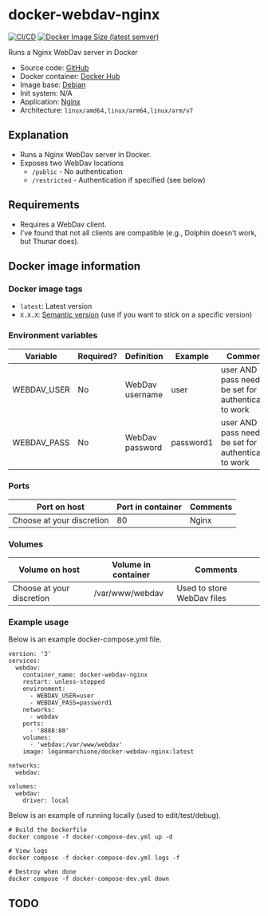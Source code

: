 # docker-webdav-nginx

[![CI/CD](https://github.com/loganmarchione/docker-webdav-nginx/actions/workflows/main.yml/badge.svg)](https://github.com/loganmarchione/docker-webdav-nginx/actions/workflows/main.yml)
[![Docker Image Size (latest semver)](https://img.shields.io/docker/image-size/loganmarchione/docker-webdav-nginx)](https://hub.docker.com/r/loganmarchione/docker-webdav-nginx)

Runs a Nginx WebDav server in Docker
  - Source code: [GitHub](https://github.com/loganmarchione/docker-webdav-nginx)
  - Docker container: [Docker Hub](https://hub.docker.com/r/loganmarchione/docker-webdav-nginx)
  - Image base: [Debian](https://hub.docker.com/_/debian)
  - Init system: N/A
  - Application: [Nginx](https://nginx.org/)
  - Architecture: `linux/amd64,linux/arm64,linux/arm/v7`

## Explanation

  - Runs a Nginx WebDav server in Docker.
  - Exposes two WebDav locations
    - `/public` - No authentication
    - `/restricted` - Authentication if specified (see below)

## Requirements

  - Requires a WebDav client.
  - I've found that not all clients are compatible (e.g., Dolphin doesn't work, but Thunar does). 

## Docker image information

### Docker image tags
  - `latest`: Latest version
  - `X.X.X`: [Semantic version](https://semver.org/) (use if you want to stick on a specific version)

### Environment variables
| Variable    | Required? | Definition                       | Example                    | Comments                                                     |
|-------------|-----------|----------------------------------|----------------------------|--------------------------------------------------------------|
| WEBDAV_USER | No        | WebDav username                  | user                       | user AND pass need to be set for authentication to work      |
| WEBDAV_PASS | No        | WebDav password                  | password1                  | user AND pass need to be set for authentication to work      |

### Ports
| Port on host              | Port in container | Comments            |
|---------------------------|-------------------|---------------------|
| Choose at your discretion | 80                | Nginx               |

### Volumes
| Volume on host            | Volume in container | Comments                           |
|---------------------------|---------------------|------------------------------------|
| Choose at your discretion | /var/www/webdav     | Used to store WebDav files         |

### Example usage
Below is an example docker-compose.yml file.
```
version: '3'
services:
  webdav:
    container_name: docker-webdav-nginx
    restart: unless-stopped
    environment:
      - WEBDAV_USER=user
      - WEBDAV_PASS=password1
    networks:
      - webdav
    ports:
      - '8888:80'
    volumes:
      - 'webdav:/var/www/webdav'
    image: loganmarchione/docker-webdav-nginx:latest

networks:
  webdav:

volumes:
  webdav:
    driver: local
```

Below is an example of running locally (used to edit/test/debug).
```
# Build the Dockerfile
docker compose -f docker-compose-dev.yml up -d

# View logs
docker compose -f docker-compose-dev.yml logs -f

# Destroy when done
docker compose -f docker-compose-dev.yml down
```

## TODO
